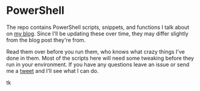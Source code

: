 # PowerShell
The repo contains PowerShell scripts, snippets, and functions I talk about on [my blog](https://www.toddklindt.com/blog). Since I'll be updating these over time, they may differ slightly from the blog post they're from. 

Read them over before you run them, who knows what crazy things I've done in them. Most of the scripts here will need some tweaking before they run in your environment. If you have any questions leave an issue or send me a [tweet](https://twitter.com/toddklindt) and I'll see what I can do.

tk
